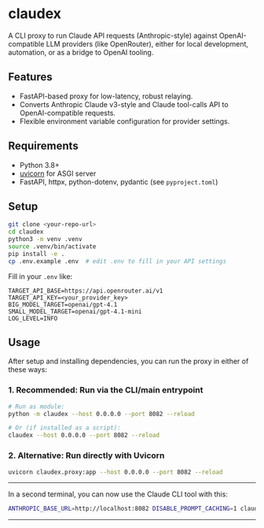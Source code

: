 # claudex

A CLI proxy to run Claude API requests (Anthropic-style) against OpenAI-compatible LLM providers (like OpenRouter), either for local development, automation, or as a bridge to OpenAI tooling.

## Features

- FastAPI-based proxy for low-latency, robust relaying.
- Converts Anthropic Claude v3-style and Claude tool-calls API to OpenAI-compatible requests.
- Flexible environment variable configuration for provider settings.

## Requirements

- Python 3.8+
- [uvicorn](https://www.uvicorn.org/) for ASGI server
- FastAPI, httpx, python-dotenv, pydantic (see `pyproject.toml`)

## Setup

```bash
git clone <your-repo-url>
cd claudex
python3 -m venv .venv
source .venv/bin/activate
pip install -e .
cp .env.example .env  # edit .env to fill in your API settings
```

Fill in your `.env` like:
```
TARGET_API_BASE=https://api.openrouter.ai/v1
TARGET_API_KEY=<your_provider_key>
BIG_MODEL_TARGET=openai/gpt-4.1
SMALL_MODEL_TARGET=openai/gpt-4.1-mini
LOG_LEVEL=INFO
```

## Usage

After setup and installing dependencies, you can run the proxy in either of these ways:

### 1. Recommended: Run via the CLI/main entrypoint

```bash
# Run as module:
python -m claudex --host 0.0.0.0 --port 8082 --reload

# Or (if installed as a script):
claudex --host 0.0.0.0 --port 8082 --reload
```

### 2. Alternative: Run directly with Uvicorn

```bash
uvicorn claudex.proxy:app --host 0.0.0.0 --port 8082 --reload
```

---

In a second terminal, you can now use the Claude CLI tool with this:

```bash
ANTHROPIC_BASE_URL=http://localhost:8082 DISABLE_PROMPT_CACHING=1 claude
```

---
